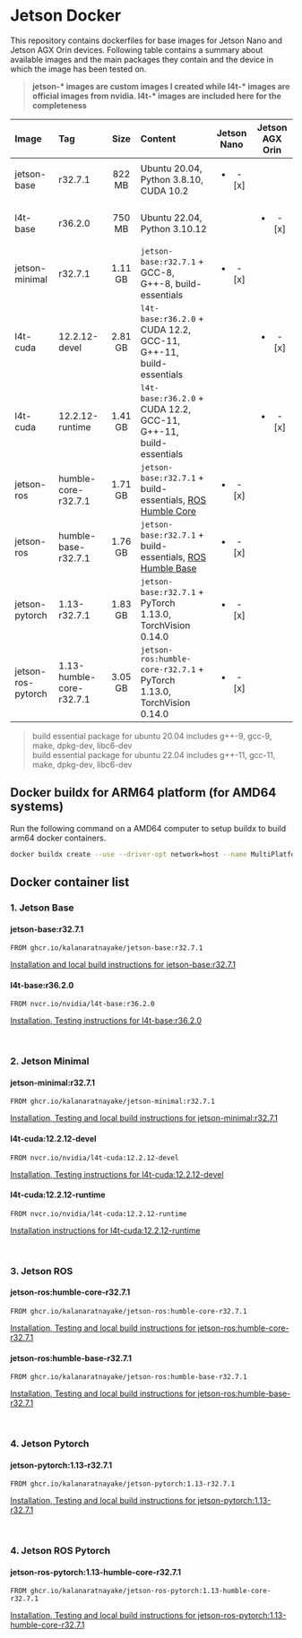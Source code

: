 # Jetson Docker

This repository contains dockerfiles for base images for Jetson Nano and Jetson AGX Orin devices. Following table contains a summary about available images and the main packages they contain and the device in which the image has been tested on. 

>**jetson-\* images are custom images I created while l4t-\* images are official images from nvidia. l4t-\* images are included here for the completeness**

| Image              |  Tag                     | Size    | Content                                                          | Jetson Nano | Jetson AGX Orin |
| :----              | :-----                   | :----:  | :--------------------------------------                          | :---------: | :-------------: |
| jetson-base        | r32.7.1                  |  822 MB | Ubuntu 20.04, Python 3.8.10, CUDA 10.2                           | <ul><li> - [x] </li></ul> | |
| l4t-base           | r36.2.0                  |  750 MB | Ubuntu 22.04, Python 3.10.12                                     | | <ul><li> - [x] </li></ul> |
| jetson-minimal     | r32.7.1                  | 1.11 GB | `jetson-base:r32.7.1` + GCC-8, G++-8, build-essentials           | <ul><li> - [x] </li></ul> | |
| l4t-cuda           | 12.2.12-devel            | 2.81 GB | `l4t-base:r36.2.0` + CUDA 12.2, GCC-11, G++-11, build-essentials | | <ul><li> - [x] </li></ul> |
| l4t-cuda           | 12.2.12-runtime          | 1.41 GB | `l4t-base:r36.2.0` + CUDA 12.2, GCC-11, G++-11, build-essentials | | <ul><li> - [x] </li></ul> |
| jetson-ros         | humble-core-r32.7.1      | 1.71 GB | `jetson-base:r32.7.1` + build-essentials, [ROS Humble Core](https://www.ros.org/reps/rep-2001.html#id23)    | <ul><li> - [x] </li></ul> | |
| jetson-ros         | humble-base-r32.7.1      | 1.76 GB | `jetson-base:r32.7.1` + build-essentials, [ROS Humble Base](https://www.ros.org/reps/rep-2001.html#id24)    | <ul><li> - [x] </li></ul> | |
| jetson-pytorch     | 1.13-r32.7.1             | 1.83 GB |`jetson-base:r32.7.1` +  PyTorch 1.13.0, TorchVision 0.14.0       | <ul><li> - [x] </li></ul> | |
| jetson-ros-pytorch | 1.13-humble-core-r32.7.1 | 3.05 GB | `jetson-ros:humble-core-r32.7.1` + PyTorch 1.13.0, TorchVision 0.14.0    | <ul><li> - [x] </li></ul> | |


> build essential package for ubuntu 20.04 includes g++-9, gcc-9, make, dpkg-dev, libc6-dev \
> build essential package for ubuntu 22.04 includes g++-11, gcc-11, make, dpkg-dev, libc6-dev

## Docker buildx for ARM64 platform (for AMD64 systems)

Run the following command on a AMD64 computer to setup buildx to build arm64 docker containers.
```bash
docker buildx create --use --driver-opt network=host --name MultiPlatform --platform linux/arm64
```

## Docker container list

### 1. Jetson Base

#### jetson-base:r32.7.1 

```docker
FROM ghcr.io/kalanaratnayake/jetson-base:r32.7.1
```
[Installation and local build instructions for jetson-base:r32.7.1 ](base-images/r3271.md)

#### l4t-base:r36.2.0 

```docker
FROM nvcr.io/nvidia/l4t-base:r36.2.0
```
[Installation, Testing instructions for l4t-base:r36.2.0 ](base-images/r3620.md)

<br>

### 2. Jetson Minimal

#### jetson-minimal:r32.7.1 

```docker
FROM ghcr.io/kalanaratnayake/jetson-minimal:r32.7.1
```
[Installation, Testing and local build instructions for jetson-minimal:r32.7.1](minimal-images/r3271.md)

#### l4t-cuda:12.2.12-devel 

```docker
FROM nvcr.io/nvidia/l4t-cuda:12.2.12-devel
```
[Installation, Testing instructions for l4t-cuda:12.2.12-devel](minimal-images/r3620d.md)

#### l4t-cuda:12.2.12-runtime 

```docker
FROM nvcr.io/nvidia/l4t-cuda:12.2.12-runtime
```
[Installation instructions for l4t-cuda:12.2.12-runtime](minimal-images/r3620r.md)

<br>

### 3. Jetson ROS 

#### jetson-ros:humble-core-r32.7.1

```docker
FROM ghcr.io/kalanaratnayake/jetson-ros:humble-core-r32.7.1
```
[Installation, Testing and local build instructions for jetson-ros:humble-core-r32.7.1](ros-images/r3271.humble_core.md)


#### jetson-ros:humble-base-r32.7.1

```docker
FROM ghcr.io/kalanaratnayake/jetson-ros:humble-base-r32.7.1
```
[Installation, Testing and local build instructions for jetson-ros:humble-base-r32.7.1](ros-images/r3271.humble_base.md)

<br>

### 4. Jetson Pytorch 

#### jetson-pytorch:1.13-r32.7.1

```docker
FROM ghcr.io/kalanaratnayake/jetson-pytorch:1.13-r32.7.1
```
[Installation, Testing and local build instructions for jetson-pytorch:1.13-r32.7.1](pytorch-images/r3271.113.md)

<br>

### 4. Jetson ROS Pytorch 

#### jetson-ros-pytorch:1.13-humble-core-r32.7.1

```docker
FROM ghcr.io/kalanaratnayake/jetson-ros-pytorch:1.13-humble-core-r32.7.1
```
[Installation, Testing and local build instructions for jetson-ros-pytorch:1.13-humble-core-r32.7.1](ros-pytorch-images/r3271.humblecore_pytorch113.md)

<br>
